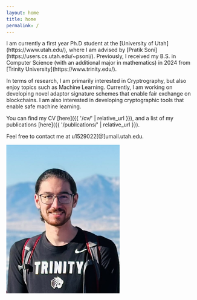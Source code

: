 ```yaml
---
layout: home
title: home
permalink: /
---
```


<div class="row">
  <div class="col-xs-6 col-sm-6 col-md-6 col-lg-6">
   I am currently a first year Ph.D student at the [University of Utah](https://www.utah.edu/), where I am advised by [Pratik Soni](https://users.cs.utah.edu/~psoni/). Previously, I received my B.S. in Computer Science (with an additional major in mathematics) in 2024 from [Trinity University](https://www.trinity.edu/).

   In terms of research, I am primarily interested in Cryptrography, but also enjoy topics such as Machine Learning. Currently, I am working on developing novel adaptor signature schemes that enable fair exchange on blockchains. I am also interested in developing cryptographic tools that enable safe machine learning.

   You can find my CV [here]({{ '/cv/' | relative_url }}), and a list of my publications [here]({{ '/publications/' | relative_url }}).

   Feel free to contact me at u1529022\[@\]umail.utah.edu.
  </div>
  <div class="col-xs-6 col-sm-6 col-md-6 col-lg-6"  markdown="0">
    <img src="assets/me.jpg" alt="drawing" width="300"/>
  </div>
</div>
